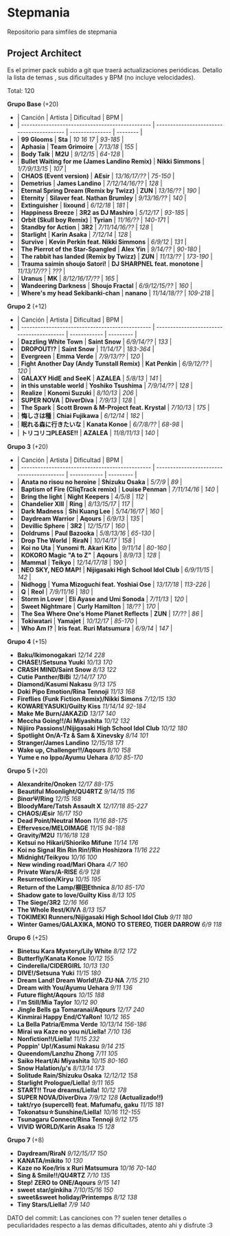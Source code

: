 # Stepmania
Repositorio para simfiles de stepmania

## Project Architect

Es el primer pack subido a git que traerá actualizaciones periódicas. Detallo la lista de temas , sus dificultades y BPM (no incluye velocidades).

Total: 120

**Grupo Base** (+20)

* | Canción                                         | Artista                                   | Dificultad      | BPM       |
* | ----------------------------------------------- | ----------------------------------------- | --------------- | --------  |
* | **99 Glooms**                                   | **Sta**                                   | _10 16 17_      | _93-185_  |
* | **Aphasia**                                     | **Team Grimoire**                         | _7/13/18_       | _155_     |
* | **Body Talk**                                   | **M2U**                                   | _9/12/15_       | _64-128_  |
* | **Bullet Waiting for me (James Landino Remix)** | **Nikki Simmons**                         | _1/7/9/13/15_   | _107_     |
* | **CHAOS (Event version)**                       | **AEsir**                                 | _13/16/17/??_   | _75-150_  |
* | **Demetrius**                                   | **James Landino**                         | _7/12/14/16/??_ | _128_     |
* | **Eternal Spring Dream (Remix by Twizz)**       | **ZUN**                                   | _13/16/??_      | _190_     |
* | **Eternity**                                    | **Silaver feat. Nathan Brumley**          | _9/13/16/??_    | _140_     |
* | **Extinguisher**                                | **lixound**                               | _6/12/18_       | _181_     |
* | **Happiness Breeze**                            | **3R2 as DJ Mashiro**                     | _5/12/17_       | _93-185_  |
* | **Orbit (Skull boy Remix)**                     | **Tyrian**                                | _11/16/??_      | _140-171_ |
* | **Standby for Action**                          | **3R2**                                   | _7/11/14/16/??_ | _128_     |
* | **Starlight**                                   | **Karin Asaka**                           | _7/12/14_       | _128_     |
* | **Survive**                                     | **Kevin Perkin feat. Nikki Simmons**      | _6/9/12_        | _131_     |
* | **The Pierrot of the Star-Spangled**            | **Alex Yin**                              | _9/14/??_       | _90-180_  |
* | **The rabbit has landed (Remix by Twizz)**      | **ZUN**                                   | _11/13/??_      | _173-190_ |
* | **Trauma saimin shoujo Satori!**                | **DJ SHARPNEL feat. monotone**            | _11/13/17/??_   | _???_     |
* | **Uranus**                                      | **MK**                                    | _8/12/16/17/??_ | _165_     |
* | **Wandeering Darkness**                         | **Shoujo Fractal**                        | _6/9/12/15/??_  | _160_     |
* | **Where's my head Sekibanki-chan**              | **nanano**                                | _11/14/18/??_   | _109-218_ |

**Grupo 2** (+12)

* | Canción                                         | Artista                                   | Dificultad      | BPM       |
* | ----------------------------------------------- | ----------------------------------------- | ------------    | --------- |
* | **Dazzling White Town**                         | **Saint Snow**                            | _6/9/14/??_     | _133_     |
* | **DROPOUT!?**                                   | **Saint Snow**                            | _11/14/17_      | _183-364_ |
* | **Evergreen**                                   | **Emma Verde**                            | _7/9/13/??_     | _120_     |
* | **Fight Another Day (Andy Tunstall Remix)**     | **Kat Penkin**                            | _6/9/12/??_     | _120_     |
* | **GALAXY  HidE and SeeK**                       | **AZALEA**                                | _5/8/13_        | _141_     |
* | **in this unstable world**                      | **Yoshiko Tsushima**                      | _7/9/14/??_     | _128_     |
* | **Realize**                                     | **Konomi Suzuki**                         | _8/10/13_       | _206_     |
* | **SUPER NOVA**                                  | **DiverDiva**                             | _7/9/13_        | _128_     |
* | **The Spark**                                   | **Scott Brown & M-Project feat. Krystal** | _7/10/13_       | _175_     |
* | **悔しさは種**                                  | **Chiai Fujikawa**                        | _6/12/14_       | _182_     |
* | **眠れる森に行きたいな**                        | **Kanata Konoe**                          | _6/7/8/??_      | _68-98_   |
* | **トリコリコPLEASE!!**                          | **AZALEA**                                | _11/8/11/13_    | _140_     |

**Grupo 3** (+20)

* | Canción                                         | Artista                                   | Dificultad      | BPM       |
* | ----------------------------------------------- | ----------------------------------------- | ------------    | --------- |
* | **Anata no risou no heroine**                   | **Shizuku Osaka**                         | _5/7/9_         | _89_      |
* | **Baptism of Fire (CliqTrack remix)**           | **Louise Penman**                         | _7/11/14/16_    | _140_     |
* | **Bring the light**                             | **Night Keepers**                         | _4/5/8_         | _112_     |
* | **Chandelier XIII**                             | **Ring**                                  | _8/13/15/17_    | _117_     |
* | **Dark Madness**                                | **Shi Kuang Lee**                         | _5/14/16/17_    | _160_     |
* | **Daydream Warrior**                            | **Aqours**                                | _6/9/13_        | _135_     |
* | **Devillic Sphere**                             | **3R2**                                   | _12/15/17_      | _160_     |
* | **Doldrums**                                    | **Paul Bazooka**                          | _5/8/13/16_     | _65-130_  |
* | **Drop The World**                              | **RiraN**                                 | _10/14/17_      | _158_     |
* | **Koi no Uta**                                  | **Yunomi ft. Akari Kito**                 | _9/11/14_       | _80-160_  |
* | **KOKORO Magic "A to Z"**                       | **Aqours**                                | _8/9/13_        | _128_     |
* | **Mammal**                                      | **Teikyo**                                | _12/14/17/18_   | _190_     |
* | **NEO SKY, NEO MAP!**                           | **Nijigasaki High School Idol Club**      | _6/9/11/15_     | _142_     |
* | **Nidhogg**                                     | **Yuma Mizoguchi feat. Yoshiai Ose**      | _13/17/18_      | _113-226_ |
* | **Q**                                           | **Reol**                                  | _7/9/11/16_     | _180_     |
* | **Storm in Lover**                              | **Eli Ayase and Umi Sonoda**              | _7/11/13_       | _120_     |
* | **Sweet Nightmare**                             | **Curly Hamilton**                        | _18/??_         | _170_     |
* | **The Sea Where One's Home Planet Reflects**    | **ZUN**                                   | _17/??_         | _86_      |
* | **Tokiwatari**                                  | **Yamajet**                               | _10/12/17_      | _85-170_  |
* | **Who Am I?**                                   | **Iris feat. Ruri Matsumura**             | _6/9/14_        | _147_     |

**Grupo 4** (+15)

* **Baku/Ikimonogakari**   _12/14    228_
* **CHASE!/Setsuna Yuuki**   _10/13    170_
* **CRASH MIND/Saint Snow**   _8/13    122_
* **Cutie Panther/BiBi**   _12/14/17    170_
* **Diamond/Kasumi Nakasu**   _9/13    175_
* **Doki Pipo Emotion/Rina Tennoji**   _11/13    168_
* **Fireflies (Funk Fiction Remix)/Nikki Simons**   _7/12/15    130_
* **KOWAREYASUKI/Guilty Kiss**   _11/14/14    92-184_
* **Make Me Burn/JAKAZiD**   _13/17    140_
* **Meccha Going!!/Ai Miyashita**   _10/12    132_
* **Nijiiro Passions!/Nijigasaki High School Idol Club**   _10/12    180_
* **Spotlight On/A-Tz & Sam & Xinevsky**   _8/14    101_
* **Stranger/James Landino**   _12/15/18    171_
* **Wake up, Challenger!!/Aqours**   _8/10    158_
* **Yume e no Ippo/Ayumu Uehara**   _8/10    85-170_

**Grupo 5** (+20)

* **Alexandrite/Onoken**   _12/17    88-175_
* **Beautiful Moonlight/QU4RTZ**   _9/14/15    116_
* **βinαrΨ/Ring**   _12/15    168_
* **BloodyMare/Tatsh Assault X**   _12/17/18    85-227_
* **CHAOS/Æsir**   _16/17    150_
* **Dead Point/Neutral Moon**   _11/16    88-175_
* **Effervesce/MELOIMAGE**   _11/15    94-188_
* **Gravity/M2U**   _11/16/18    128_
* **Ketsui no Hikari/Shioriko Mifune**   _11/14    176_
* **Koi no Signal Rin Rin Rin!/Rin Hoshizora**   _11/16    222_
* **Midnight/Teikyou**   _10/16    100_
* **New winding road/Mari Ohara**   _4/7    160_
* **Private Wars/A-RISE**   _6/9    128_
* **Resurrection/Kiryu**   _10/15    195_
* **Return of the Lamp/柳田Ethnica**   _8/10    85-170_
* **Shadow gate to love/Guilty Kiss**   _8/13    105_
* **The Siege/3R2**   _12/16    166_
* **The Whole Rest/KIVΛ**   _8/13    157_
* **TOKIMEKI Runners/Nijigasaki High School Idol Club**   _9/11    180_
* **Winter Games/GALAXIKA, MONO TO STEREO, TIGER DARROW**   _6/9    118_

**Grupo 6** (+25)

* **Binetsu Kara Mystery/Lily White**   _8/12    172_
* **Butterfly/Kanata Konoe**   _10/12    155_
* **Cinderella/CIDERGIRL**   _10/13    130_
* **DIVE!/Setsuna Yuki**   _11/15    180_
* **Dream Land! Dream World!/A·ZU·NA**   _7/15    210_
* **Dream with You/Ayumu Uehara**   _9/11    136_
* **Future flight/Aqours**   _10/15    188_
* **I'm Still/Mia Taylor**   _10/12    90_
* **Jingle Bells ga Tomaranai/Aqours**   _12/17    240_
* **Kinmirai Happy End/CYaRon!**   _10/12    165_
* **La Bella Patria/Emma Verde**   _10/13/14    156-186_
* **Mirai wa Kaze no you ni/Liella!**   _7/10    136_
* **Nonfiction!!/Liella!**   _11/15    232_
* **Poppin' Up!/Kasumi Nakasu**   _9/14    215_
* **Queendom/Lanzhu Zhong**   _7/11    105_
* **Saiko Heart/Ai Miyashita**   _10/15    80-160_
* **Snow Halation/μ's**   _8/13/14    173_
* **Solitude Rain/Shizuku Osaka**   _12/12/12    158_
* **Starlight Prologue/Liella!**   _9/11    165_
* **START!! True dreams/Liella!**   _10/12    178_
* **SUPER NOVA/DiverDiva**    _7/9/12    128_ **(Actualizado!!)**
* **takt/ryo (supercell) feat. Mafumafu, gaku**   _11/15    181_
* **Tokonatsu☆Sunshine/Liella!**   _10/16    112-155_
* **Tsunagaru Connect/Rina Tennoji**   _9/12    175_
* **VIVID WORLD/Karin Asaka**   _15    128_

**Grupo 7** (+8)

* **Daydream/RiraN**   _9/12/15/17    150_
* **KANATA/mikito**   _10    130_
* **Kaze no Koe/Iris x Ruri Matsumura**   _10/16    70-140_
* **Sing & Smile!!/QU4RTZ**   _7/10    135_
* **Step! ZERO to ONE/Aqours**   _9/15    141_
* **sweet star/ginkiha**   _7/10/15/16    150_
* **sweet&sweet holiday/Printemps**   _8/12    138_
* **Tiny Stars/Liella!**   _7/9    140_

DATO del commit: Las canciones con ?? suelen tener detalles o peculiaridades respecto a las demas dificultades, atento ahi y disfrute :3
